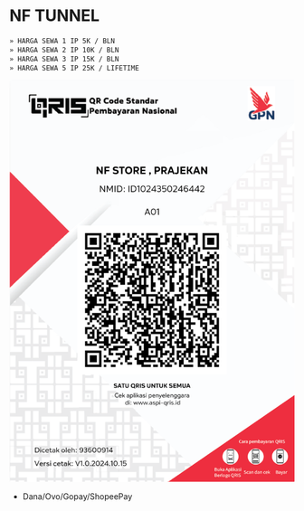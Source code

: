 # NF TUNNEL 
```
» 𝙷𝙰𝚁𝙶𝙰 𝚂𝙴𝚆𝙰 𝟷 𝙸𝙿 𝟻𝙺 / 𝙱𝙻𝙽 
» 𝙷𝙰𝚁𝙶𝙰 𝚂𝙴𝚆𝙰 𝟸 𝙸𝙿 𝟷𝟶𝙺 / 𝙱𝙻𝙽 
» 𝙷𝙰𝚁𝙶𝙰 𝚂𝙴𝚆𝙰 𝟹 𝙸𝙿 𝟷𝟻𝙺 / 𝙱𝙻𝙽 
» 𝙷𝙰𝚁𝙶𝙰 𝚂𝙴𝚆𝙰 𝟻 𝙸𝙿 𝟸𝟻𝙺 / 𝙻𝙸𝙵𝙴𝚃𝙸𝙼𝙴 
```
![qris](https://github.com/extracepat/scvip/blob/b5bf8ffc56fcd1b8075669cd1268da18e577eecb/Kode%20QRIS%20NF%20STORE%20%2C%20PRAJEKAN.png)
- Dana/Ovo/Gopay/ShopeePay
 
